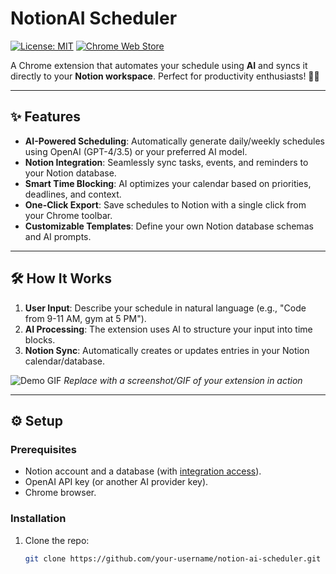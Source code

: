 # NotionAI Scheduler 

[![License: MIT](https://img.shields.io/badge/License-MIT-yellow.svg)](https://opensource.org/licenses/MIT)
[![Chrome Web Store](https://img.shields.io/chrome-web-store/v/your-extension-id)](https://chrome.google.com/webstore/detail/your-extension-name/id)

A Chrome extension that automates your schedule using **AI** and syncs it directly to your **Notion workspace**. Perfect for productivity enthusiasts! 🤖📅

---

## ✨ Features

- **AI-Powered Scheduling**: Automatically generate daily/weekly schedules using OpenAI (GPT-4/3.5) or your preferred AI model.
- **Notion Integration**: Seamlessly sync tasks, events, and reminders to your Notion database.
- **Smart Time Blocking**: AI optimizes your calendar based on priorities, deadlines, and context.
- **One-Click Export**: Save schedules to Notion with a single click from your Chrome toolbar.
- **Customizable Templates**: Define your own Notion database schemas and AI prompts.

---

## 🛠️ How It Works

1. **User Input**: Describe your schedule in natural language (e.g., "Code from 9-11 AM, gym at 5 PM").
2. **AI Processing**: The extension uses AI to structure your input into time blocks.
3. **Notion Sync**: Automatically creates or updates entries in your Notion calendar/database.

![Demo GIF](path/to/your/demo.gif) *Replace with a screenshot/GIF of your extension in action*

---

## ⚙️ Setup

### Prerequisites
- Notion account and a database (with [integration access](https://developers.notion.com/)).
- OpenAI API key (or another AI provider key).
- Chrome browser.

### Installation
1. Clone the repo:
   ```bash
   git clone https://github.com/your-username/notion-ai-scheduler.git
